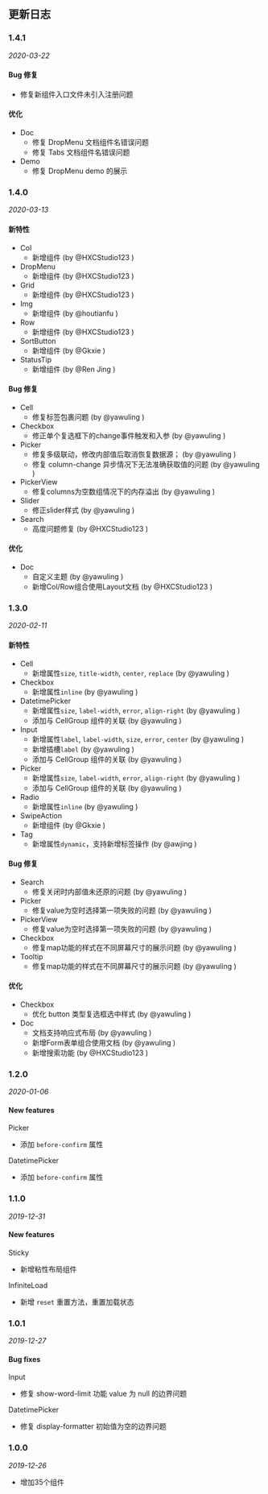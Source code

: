 ## 更新日志

### 1.4.1

*2020-03-22*

#### Bug 修复

- 修复新组件入口文件未引入注册问题

#### 优化

- Doc
  - 修复 DropMenu 文档组件名错误问题
  - 修复 Tabs 文档组件名错误问题
- Demo
  - 修复 DropMenu demo 的展示

### 1.4.0

*2020-03-13*

#### 新特性

- Col
  - 新增组件 (by @HXCStudio123 )
- DropMenu
  - 新增组件 (by @HXCStudio123 )
- Grid
  - 新增组件 (by @HXCStudio123 )
- Img
  - 新增组件 (by @houtianfu )
- Row
  - 新增组件 (by @HXCStudio123 )
- SortButton
  - 新增组件 (by @Gkxie )
- StatusTip
  - 新增组件 (by @Ren Jing )

#### Bug 修复

- Cell
  - 修复标签包裹问题 (by @yawuling )
- Checkbox
  - 修正单个复选框下的change事件触发和入参 (by @yawuling )
- Picker
  - 修复多级联动，修改内部值后取消恢复数据源； (by @yawuling )
  - 修复 column-change 异步情况下无法准确获取值的问题 (by @yawuling )
- PickerView
  - 修复columns为空数组情况下的内存溢出 (by @yawuling )
- Slider
  - 修正slider样式 (by @yawuling )
- Search
  - 高度问题修复 (by @HXCStudio123 )

#### 优化

- Doc
  - 自定义主题 (by @yawuling )
  - 新增Col/Row组合使用Layout文档 (by @HXCStudio123 )

### 1.3.0

*2020-02-11*

#### 新特性

- Cell
  - 新增属性`size`, `title-width`, `center`, `replace` (by @yawuling )
- Checkbox
  - 新增属性`inline` (by @yawuling )
- DatetimePicker
  - 新增属性`size`, `label-width`, `error`, `align-right` (by @yawuling )
  - 添加与 CellGroup 组件的关联 (by @yawuling )
- Input
  - 新增属性`label`, `label-width`, `size`, `error`, `center` (by @yawuling )
  - 新增插槽`label` (by @yawuling )
  - 添加与 CellGroup 组件的关联 (by @yawuling )
- Picker
  - 新增属性`size`, `label-width`, `error`, `align-right` (by @yawuling )
  - 添加与 CellGroup 组件的关联 (by @yawuling )
- Radio
  - 新增属性`inline` (by @yawuling )
- SwipeAction
  - 新增组件 (by @Gkxie )
- Tag
  - 新增属性`dynamic`，支持新增标签操作 (by @awjing )

#### Bug 修复

- Search
  - 修复关闭时内部值未还原的问题 (by @yawuling )
- Picker
  - 修复value为空时选择第一项失败的问题 (by @yawuling )
- PickerView
  - 修复value为空时选择第一项失败的问题 (by @yawuling )
- Checkbox
  - 修复map功能的样式在不同屏幕尺寸的展示问题 (by @yawuling )
- Tooltip
  - 修复map功能的样式在不同屏幕尺寸的展示问题 (by @yawuling )

#### 优化

- Checkbox
  - 优化 button 类型复选框选中样式 (by @yawuling )
- Doc
  - 文档支持响应式布局 (by @yawuling )
  - 新增Form表单组合使用文档 (by @yawuling )
  - 新增搜索功能 (by @HXCStudio123 )

### 1.2.0

*2020-01-06*

#### New features

Picker

- 添加 `before-confirm` 属性

DatetimePicker

- 添加 `before-confirm` 属性

### 1.1.0

*2019-12-31*

#### New features

Sticky
- 新增粘性布局组件

InfiniteLoad
- 新增 `reset` 重置方法，重置加载状态

### 1.0.1

*2019-12-27*

#### Bug fixes

Input
- 修复 show-word-limit 功能 value 为 null 的边界问题

DatetimePicker
- 修复 display-formatter 初始值为空的边界问题

### 1.0.0

*2019-12-26*

- 增加35个组件